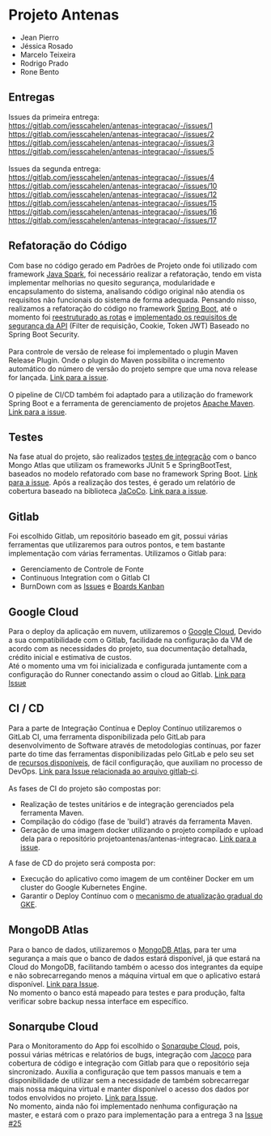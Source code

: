 # Projeto Antenas

- Jean Pierro
- Jéssica Rosado
- Marcelo Teixeira
- Rodrigo Prado
- Rone Bento

## Entregas
Issues da primeira entrega:\
https://gitlab.com/jesscahelen/antenas-integracao/-/issues/1 \
https://gitlab.com/jesscahelen/antenas-integracao/-/issues/2 \
https://gitlab.com/jesscahelen/antenas-integracao/-/issues/3 \
https://gitlab.com/jesscahelen/antenas-integracao/-/issues/5 \
\
Issues da segunda entrega: \
https://gitlab.com/jesscahelen/antenas-integracao/-/issues/4 \
https://gitlab.com/jesscahelen/antenas-integracao/-/issues/10 \
https://gitlab.com/jesscahelen/antenas-integracao/-/issues/12 \
https://gitlab.com/jesscahelen/antenas-integracao/-/issues/15 \
https://gitlab.com/jesscahelen/antenas-integracao/-/issues/16 \
https://gitlab.com/jesscahelen/antenas-integracao/-/issues/17 


## Refatoração do Código


Com base no código gerado em Padrões de Projeto onde foi utilizado com framework [Java Spark](http://sparkjava.com/), foi necessário realizar a refatoração, tendo em vista implementar melhorias no quesito segurança, modularidade e encapsulamento do sistema, analisando código original não atendia os requisitos não funcionais do sistema de forma adequada.
Pensando nisso, realizamos a refatoração do código no framework [Spring Boot](https://spring.io/projects/spring-boot), até o momento foi [reestruturado as rotas](https://gitlab.com/jesscahelen/antenas-integracao/-/issues/15 "Link para Issue") e [implementado os requisitos de segurança da API](https://gitlab.com/jesscahelen/antenas-integracao/-/issues/16 "Link para Issue") (Filter de requisição, Cookie, Token JWT) Baseado no Spring Boot Security.
\
\
Para controle de versão de release foi implementado o plugin Maven Release Plugin. Onde o plugin do Maven possibilita o incremento automático do número de versão do projeto sempre que uma nova release for lançada. [Link para a issue](https://gitlab.com/jesscahelen/antenas-integracao/-/issues/7).  
\
O pipeline de CI/CD também foi adaptado para a utilização do framework Spring Boot e a ferramenta de gerenciamento de projetos [Apache Maven](https://maven.apache.org/). [Link para a issue](https://gitlab.com/jesscahelen/antenas-integracao/-/issues/17).

## Testes

Na fase atual do projeto, são realizados [testes de integração](https://gitlab.com/jesscahelen/antenas-integracao/-/commit/4f894498bb7a7e4cf75a2cd1e0c133cbbb4e3825 "Link para o commit") com o banco Mongo Atlas que utilizam os frameworks JUnit 5 e SpringBootTest, baseados no modelo refatorado com base no framework Spring Boot. [Link para a issue](https://gitlab.com/jesscahelen/antenas-integracao/-/issues/2).
Após a realização dos testes, é gerado um relatório de cobertura baseado na biblioteca [JaCoCo](https://www.eclemma.org/jacoco/). [Link para a issue](https://gitlab.com/jesscahelen/antenas-integracao/-/issues/10).

## Gitlab

Foi escolhido Gitlab, um repositório baseado em git, possui várias ferramentas que utilizaremos para outros pontos, e tem bastante implementação com várias ferramentas.
Utilizamos o Gitlab para:
- Gerenciamento de Controle de Fonte
- Continuous Integration com o Gitlab CI
- BurnDown com as [Issues](https://gitlab.com/jesscahelen/antenas-integracao/-/issues "Issues") e [Boards Kanban](https://gitlab.com/jesscahelen/antenas-integracao/-/boards "Boards")

## Google Cloud

Para o deploy da aplicação em nuvem, utilizaremos o [Google Cloud](https://cloud.google.com), Devido a sua compatibilidade com o Gitlab, facilidade na configuração da VM de acordo com as necessidades do projeto, sua documentação detalhada, crédito inicial e estimativa de custos.
\
Até o momento uma vm foi inicializada e configurada juntamente com a configuração do Runner conectando assim o cloud ao Gitlab. [Link para Issue](https://gitlab.com/jesscahelen/antenas-integracao/-/issues/3)


## CI / CD

 Para a parte de Integração Contínua e Deploy Contínuo utilizaremos o GitLab CI, uma ferramenta disponibilizada pelo GitLab para desenvolvimento de Software através de metodologias contínuas, por fazer parte do time das ferramentas disponibilizadas pelo GitLab e pelo seu set de [recursos disponíveis](https://docs.gitlab.com/ee/ci/#feature-set), de fácil configuração, que auxiliam no processo de DevOps. [Link para Issue relacionada ao arquivo gitlab-ci](https://gitlab.com/jesscahelen/antenas-integracao/-/issues/5).
 \
 \
 As fases de CI do projeto são compostas por:
- Realização de testes unitários e de integração gerenciados pela ferramenta Maven.
- Compilação do código (fase de 'build') através da ferramenta Maven.
- Geração de uma imagem docker utilizando o projeto compilado e upload dela para o repositório projetoantenas/antenas-integracao. [Link para a issue](https://gitlab.com/jesscahelen/antenas-integracao/-/issues/17).

A fase de CD do projeto será composta por:
- Execução do aplicativo como imagem de um contêiner Docker em um cluster do Google Kubernetes Engine.
- Garantir o Deploy Contínuo com o [mecanismo de atualização gradual do GKE](https://cloud.google.com/kubernetes-engine/docs/tutorials/hello-app#step_8_deploy_a_new_version_of_your_app).

## MongoDB Atlas

Para o banco de dados, utilizaremos o [MongoDB Atlas](https://www.mongodb.com/cloud/atlas), para ter uma segurança a mais que o banco de dados estará disponível, já que estará na Cloud do MongoDB, facilitando também o acesso dos integrantes da equipe e não sobrecarregando menos a máquina virtual em que o aplicativo estará disponível. [Link para Issue](https://gitlab.com/jesscahelen/antenas-integracao/-/issues/4).
\
No momento o banco está mapeado para testes e para produção, falta verificar sobre backup nessa interface em específico.


## Sonarqube Cloud

Para o Monitoramento do App foi escolhido o [Sonarqube Cloud](https://sonarcloud.io/), pois, possui várias métricas e relatórios de bugs, integração com [Jacoco](https://mvnrepository.com/artifact/org.jacoco/jacoco-maven-plugin) para cobertura de código e integração com Gitlab para que o repositório seja sincronizado. Auxilia a configuração que tem passos manuais e tem a disponibilidade de utilizar sem a necessidade de também sobrecarregar mais nossa máquina virtual e manter disponível o acesso dos dados por todos envolvidos no projeto. [Link para Issue](https://gitlab.com/jesscahelen/antenas-integracao/-/issues/12).
\
No momento, ainda não foi implementado nenhuma configuração na master, e estará com o prazo para implementação para a entrega 3 na [Issue #25](https://gitlab.com/jesscahelen/antenas-integracao/-/issues/25)
